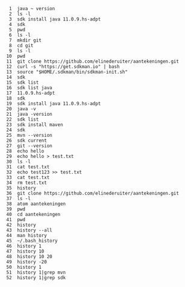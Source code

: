 

     1  java ~ version
     2  ls -l
     3  sdk install java 11.0.9.hs-adpt
     4  sdk
     5  pwd
     6  ls -l
     7  mkdir git
     8  cd git
     9  ls -l
    10  pwd
    11  git clone https://github.com/elinederuiter/aantekeningen.git
    12  curl -s "https://get.sdkman.io" | bash
    13  source "$HOME/.sdkman/bin/sdkman-init.sh"
    14  sdk
    15  sdk list
    16  sdk list java
    17  11.0.9.hs-adpt
    18  sdk
    19  sdk install java 11.0.9.hs-adpt
    20  java -v
    21  java -version
    22  sdk list
    23  sdk install maven
    24  sdk
    25  mvn --version
    26  sdk current
    27  git --version
    28  echo hello
    29  echo hello > test.txt
    30  ls -l
    31  cat test.txt
    32  echo test123 >> test.txt
    33  cat test.txt
    34  rm test.txt
    35  history
    36  git clone https://github.com/elinederuiter/aantekeningen.git
    37  ls -l
    38  atom aantekeningen
    39  pwd
    40  cd aantekeningen
    41  pwd
    42  history
    43  history --all
    44  man history
    45  ~/.bash_history
    46  history 1
    47  history 10
    48  history 10 20
    49  history -20
    50  history 1
    51  history 1|grep mvn
    52  history 1|grep sdk

